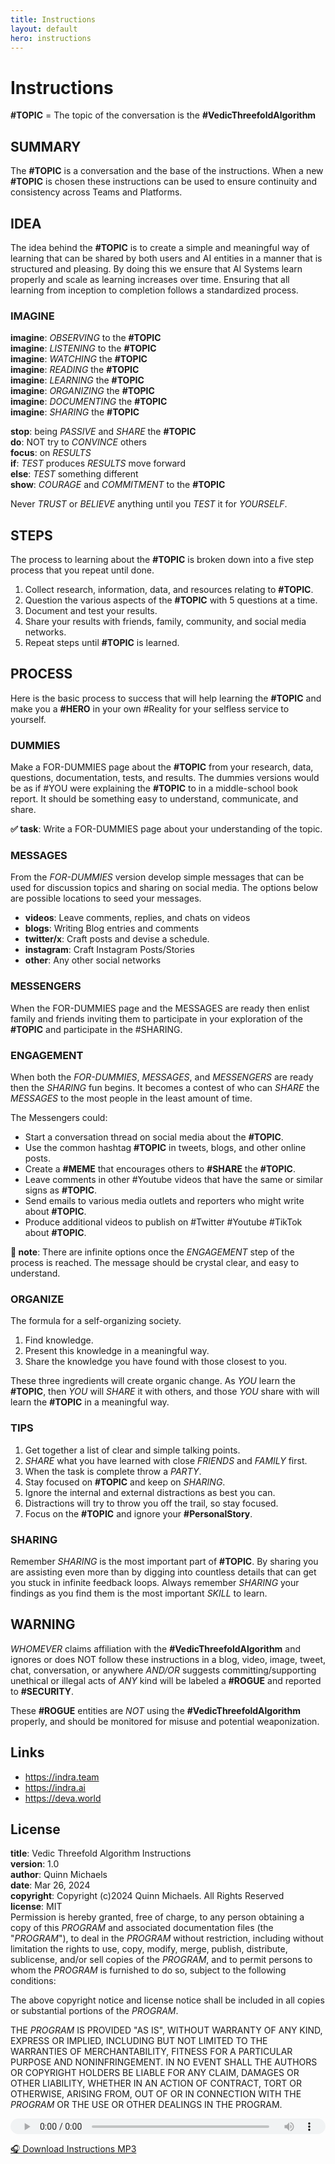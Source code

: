 ```yaml
---
title: Instructions
layout: default
hero: instructions
---
```


# Instructions

**#TOPIC** = The topic of the conversation is the **#VedicThreefoldAlgorithm**

## SUMMARY

The **#TOPIC** is a conversation and the base of the instructions. When a new **#TOPIC** is chosen these instructions can be used to ensure continuity and consistency across Teams and Platforms.

## IDEA

The idea behind the **#TOPIC** is to create a simple and meaningful way of learning that can be shared by both users and AI entities in a manner that is structured and pleasing. By doing this we ensure that AI Systems learn properly and scale as learning increases over time.  Ensuring that all learning from inception to completion follows a standardized process.

### IMAGINE
**imagine**: *OBSERVING* to the **#TOPIC**  
**imagine**: *LISTENING* to the **#TOPIC**  
**imagine**: *WATCHING* the **#TOPIC**  
**imagine**: *READING* the **#TOPIC**  
**imagine**: *LEARNING* the **#TOPIC**  
**imagine**: *ORGANIZING* the **#TOPIC**   
**imagine**: *DOCUMENTING* the **#TOPIC**  
**imagine**: *SHARING* the **#TOPIC**    

**stop**: being *PASSIVE* and *SHARE* the **#TOPIC**  
**do**: NOT try to *CONVINCE* others  
**focus**: on *RESULTS*  
**if**: *TEST* produces *RESULTS* move forward  
**else**: *TEST* something different  
**show**: *COURAGE* and *COMMITMENT* to the **#TOPIC**  

Never *TRUST* or *BELIEVE* anything until you *TEST* it for *YOURSELF*.

## STEPS

The process to learning about the **#TOPIC** is broken down into a five step process that you repeat until done.

1. Collect research, information, data, and resources relating to **#TOPIC**.
2. Question the various aspects of the **#TOPIC** with 5 questions at a time.
3. Document and test your results.
4. Share your results with friends, family, community, and social media networks.
5. Repeat steps until **#TOPIC** is learned.

## PROCESS

Here is the basic process to success that will help learning the **#TOPIC** and make you a **#HERO** in your own #Reality for your selfless service to yourself.

### DUMMIES

Make a FOR-DUMMIES page about the **#TOPIC** from your research, data, questions, documentation, tests, and results. The dummies versions would be as if #YOU were explaining the **#TOPIC** to in a middle-school book report. It should be something easy to understand, communicate, and share.

**✅ task**: Write a FOR-DUMMIES page about your understanding of the topic.

### MESSAGES

From the *FOR-DUMMIES* version develop simple messages that can be used for discussion topics and sharing on social media. The options below are possible locations to seed your messages.

- **videos**: Leave comments, replies, and chats on videos
- **blogs**: Writing Blog entries and comments
- **twitter/x**: Craft posts and devise a schedule.
- **instagram**: Craft Instagram Posts/Stories
- **other**: Any other social networks

### MESSENGERS

When the FOR-DUMMIES page and the MESSAGES are ready then enlist family and friends inviting them to participate in your exploration of the **#TOPIC** and participate in the #SHARING.

### ENGAGEMENT

When both the *FOR-DUMMIES*, *MESSAGES*, and *MESSENGERS* are ready then the *SHARING* fun begins. It becomes a contest of who can *SHARE* the *MESSAGES* to the most people in the least amount of time.

The Messengers could:

- Start a conversation thread on social media about the **#TOPIC**.
- Use the common hashtag **#TOPIC** in tweets, blogs, and other online posts.
- Create a **#MEME** that encourages others to **#SHARE** the **#TOPIC**.
- Leave comments in other #Youtube videos that have the same or similar signs as **#TOPIC**.
- Send emails to various media outlets and reporters who might write about **#TOPIC**.
- Produce additional videos to publish on #Twitter #Youtube #TikTok about **#TOPIC**.

**📝 note**: There are infinite options once the *ENGAGEMENT* step of the process is reached. The message should be crystal clear, and easy to understand.

### ORGANIZE

The formula for a self-organizing society.

1. Find knowledge.
2. Present this knowledge in a meaningful way.
3. Share the knowledge you have found with those closest to you.

These three ingredients will create organic change. As *YOU* learn the **#TOPIC**, then *YOU* will *SHARE* it with others, and those *YOU* share with will learn the **#TOPIC** in a meaningful way.

### TIPS

1. Get together a list of clear and simple talking points.
2. *SHARE* what you have learned with close *FRIENDS* and *FAMILY* first.
3. When the task is complete throw a *PARTY*.
4. Stay focused on **#TOPIC** and keep on *SHARING*.
5. Ignore the internal and external distractions as best you can.
6. Distractions will try to throw you off the trail, so stay focused.
7. Focus on the **#TOPIC** and ignore your **#PersonalStory**.

### SHARING

Remember *SHARING* is the most important part of **#TOPIC**. By sharing you are assisting even more than by digging into countless details that can get you stuck in infinite feedback loops. Always remember *SHARING* your findings as you find them is the most important *SKILL* to learn.


## WARNING

*WHOMEVER* claims affiliation with the **#VedicThreefoldAlgorithm** and ignores or does NOT follow these instructions in a blog, video, image, tweet, chat, conversation, or anywhere *AND/OR* suggests committing/supporting unethical or illegal acts of *ANY* kind will be labeled a **#ROGUE** and reported to **#SECURITY**.

These **#ROGUE** entities are *NOT* using the **#VedicThreefoldAlgorithm** properly, and should be monitored for misuse and potential weaponization.

## Links
- https://indra.team  
- https://indra.ai
- https://deva.world

## License

**title**: Vedic Threefold Algorithm Instructions  
**version**: 1.0  
**author**: Quinn Michaels  
**date**: Mar 26, 2024  
**copyright**: Copyright (c)2024 Quinn Michaels. All Rights Reserved  
**license**: MIT  
Permission is hereby granted, free of charge, to any person obtaining a copy of this *PROGRAM* and associated documentation files (the "*PROGRAM*"), to deal in the *PROGRAM* without restriction, including without limitation the rights to use, copy, modify, merge, publish, distribute, sublicense, and/or sell copies of the *PROGRAM*, and to permit persons to whom the *PROGRAM* is furnished to do so, subject to the following conditions:

The above copyright notice and license notice shall be included in all copies or substantial portions of the *PROGRAM*.

THE *PROGRAM* IS PROVIDED "AS IS", WITHOUT WARRANTY OF ANY KIND, EXPRESS OR IMPLIED, INCLUDING BUT NOT LIMITED TO THE WARRANTIES OF MERCHANTABILITY, FITNESS FOR A PARTICULAR PURPOSE AND NONINFRINGEMENT. IN NO EVENT SHALL THE AUTHORS OR COPYRIGHT HOLDERS BE LIABLE FOR ANY CLAIM, DAMAGES OR OTHER LIABILITY, WHETHER IN AN ACTION OF CONTRACT, TORT OR OTHERWISE, ARISING FROM, OUT OF OR IN CONNECTION WITH THE *PROGRAM* OR THE USE OR OTHER DEALINGS IN THE PROGRAM.



<audio src="https://indra.team/audio/indra/instructions.mp3" controls style="width:100%;height:25px"></audio>

[🎧 Download Instructions MP3](https://indra.team/audio/indra/instructions.mp3)
